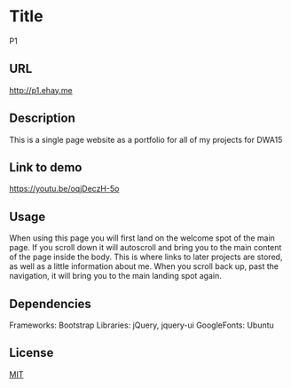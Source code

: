 # Title
P1
## URL
http://p1.ehay.me
## Description
This is a single page website as a portfolio for all of my projects for DWA15
## Link to demo
https://youtu.be/oqjDeczH-5o
## Usage
When using this page you will first land on the welcome spot of the main page. If you scroll down it will autoscroll and bring you to the main content of the page inside the body. This is where links to later projects are stored, as well as a little information about me. When you scroll back up, past the navigation, it will bring you to the main landing spot again.
## Dependencies
Frameworks: Bootstrap
Libraries: jQuery, jquery-ui
GoogleFonts: Ubuntu

## License
[MIT](http://opensource.org/licenses/MIT)
